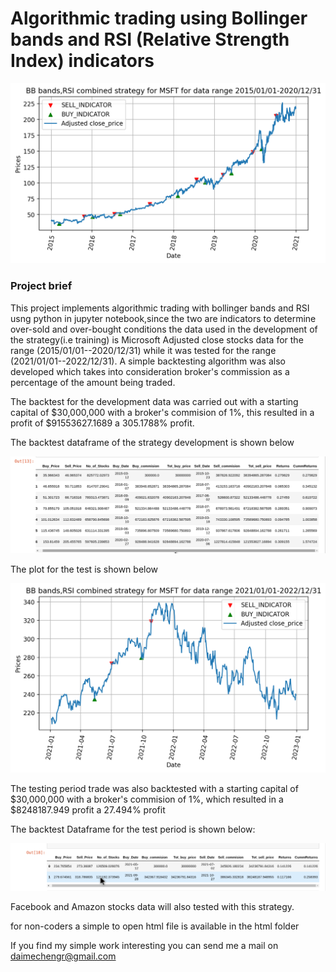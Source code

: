 # Algorithmic trading using Bollinger bands and RSI (Relative Strength Index) indicators

[![IMAGE ALT TEXT HERE](images/development_signals_plot.png)]()


### Project brief

This project implements algorithmic trading with bollinger bands and RSI usng python in jupyter notebook,since the two are indicators to determine over-sold and over-bought conditions the data used in the development of the strategy(i.e training) is Microsoft Adjusted close stocks data for the range (2015/01/01--2020/12/31) while it was tested for the range (2021/01/01--2022/12/31). A simple backtesting algorithm was also developed which takes into consideration broker's commission as a percentage of the amount being traded.

The backtest for the development data was carried out with a starting capital of $30,000,000 with a broker's commision of 1%, this resulted in a profit of $91553627.1689 a 305.1788% profit.

The backtest dataframe of the strategy development is shown below

[![IMAGE ALT TEXT HERE](images/development_backtest_df.jpg)]()


The plot for the test is shown below

[![IMAGE ALT TEXT HERE](images/test_signals_plot.png)]()


The testing period trade was also backtested with a starting capital of $30,000,000 with a broker's commision of 1%, which resulted in a $8248187.949 profit a 27.494% profit

The backtest Dataframe for the test period is shown below:

[![IMAGE ALT TEXT HERE](images/test_backtest_df.jpg)]()

Facebook and Amazon stocks data will also tested with this strategy.


for non-coders a simple to open html file is available in the html folder

If you find my simple work interesting you can send me a mail on daimechengr@gmail.com

